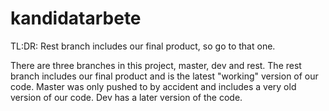 # kandidatarbete

TL:DR: Rest branch includes our final product, so go to that one.

There are three branches in this project, master, dev and rest. The rest branch includes our final product and is the latest "working" version of our code. Master was only pushed to by accident and includes a very old version of our code. Dev has a later version of the code.
